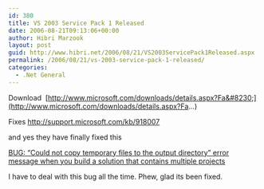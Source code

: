 ```yaml
---
id: 380
title: VS 2003 Service Pack 1 Released
date: 2006-08-21T09:13:06+00:00
author: Hibri Marzook
layout: post
guid: http://www.hibri.net/2006/08/21/VS2003ServicePack1Released.aspx
permalink: /2006/08/21/vs-2003-service-pack-1-released/
categories:
  - .Net General
---
```

Download&nbsp; [http://www.microsoft.com/downloads/details.aspx?Fa&#8230;](http://www.microsoft.com/downloads/details.aspx?Fa...)

Fixes <http://support.microsoft.com/kb/918007>

and yes they have finally fixed this 

<a href="http://support.microsoft.com/kb/313512/" target="_blank">BUG: &#8220;Could not copy temporary files to the output directory&#8221; error message when you build a solution that contains multiple projects</a>

I have to deal with this bug all the time. Phew, glad its been fixed.